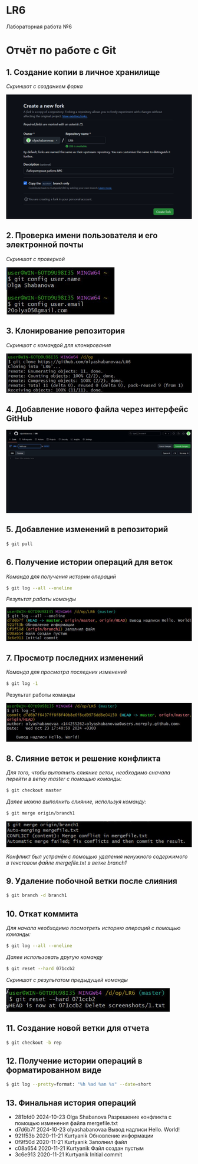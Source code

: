 # LR6
Лабораторная работа №6

# Отчёт по работе с Git

## 1. Создание копии в личное хранилище 
*Скриншот с созданием форка*  


![Скриншот форка](screenshots/1.jpg)

## 2. Проверка имени пользователя и его электронной почты
*Скриншот с проверкой*


![Проверка имени пользователя и почты](screenshots/2.jpg)

## 3. Клонирование репозитория
*Скриншот с командой для клонирования*


![Клонирование репозитория](screenshots/4.jpg)

## 4. Добавление нового файла через интерфейс GitHub
![Добавление файла lab6.cpp](screenshots/3.jpg)

## 5. Добавление изменений в репозиторий
```bash
$ git pull
```

## 6. Получение истории операций для веток
*Команда для получения истории операций*


```bash
$ git log --all --oneline
```
*Результат работы команды*


![Скриншот с историей операций](screenshots/5.jpg)

## 7. Просмотр последних изменений
*Команда для просмотра последних изменений*


```bash
$ git log -1
```
Результат работы команды


![Скриншот с последними изменениями](screenshots/6.jpg)

## 8. Слияние веток и решение конфликта
*Для того, чтобы выполнить слияние веток, необходимо сначала перейти в ветку master с помощью команды:*


```bash
$ git checkout master
```
*Далее можно выполнить слияние, используя команду:*


```bash
$ git merge origin/branch1
```


![Скриншот со слиянием веток](screenshots/8.jpg)


*Конфликт был устранён с помощью удаления ненужного содержимого в текстовом файле mergefile.txt в ветке branch1*


## 9. Удаление побочной ветки после слияния
```bash
$ git branch -d branch1
```

## 10. Откат коммита
*Для начала необходимо посмотреть историю операций с помощью команды:*


```bash
$ git log --all --oneline
```
*Далее использовать другую команду*


```bash
$ git reset --hard 071ccb2
```

*Скриншот с результатом предыдущей команды*


![Скриншот с откатом коммита](screenshots/7.jpg)

## 11. Создание новой ветки для отчета
```bash
$ git checkout -b rep
```

## 12. Получение истории операций в форматированном виде
```bash
$ git log --pretty=format: "%h %ad %an %s" --date=short
```

## 13. Финальная история операций
+ 281bfd0 2024-10-23 Olga Shabanova Разрешение конфликта с помощью изменения файла mergefile.txt
+ d7d6b7f 2024-10-23 olyashabanovaa Вывод надписи Hello. World!
+ 921f53b 2020-11-21 Kurtyanik Обновление информации
+ 0f9f50d 2020-11-21 Kurtyanik Заполнил файл
+ c08a654 2020-11-21 Kurtyanik Файл создан пустым
+ 3c6e913 2020-11-21 Kurtyanik Initial commit



